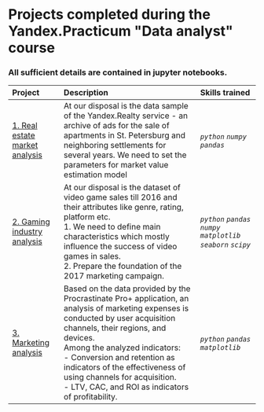 # Projects completed during the Yandex.Practicum "Data analyst" course 

### All sufficient details are contained in jupyter notebooks.

| Project | Description | Skills trained  |
| :---------------------- | :---------------------- | :---------------------- |
| [1. Real estate market analysis](https://github.com/AntonMiniazev/YaP_projects/tree/main/1.%20Real_estate_market_analysis) | At our disposal is the data sample of the Yandex.Realty service - an archive of ads for the sale of apartments in St. Petersburg and neighboring settlements for several years. We need to set the parameters for market value estimation model | *`python`* *`numpy`* *`pandas`* |
| [2. Gaming industry analysis](https://github.com/AntonMiniazev/YaP_projects/tree/main/2.%20Gaming_industry_analysis) | At our disposal is the dataset of video game sales till 2016 and their attributes like genre, rating, platform etc. <br> 1. We need to define main characteristics which mostly influence the success of video games in sales.<br> 2. Prepare the foundation of the 2017 marketing campaign. | *`python`* *`pandas`* *`numpy`* *`matplotlib`* *`seaborn`* *`scipy`* |
| [3. Marketing analysis](https://github.com/AntonMiniazev/YaP_projects/tree/main/3.%20Marketing_analysis) | Based on the data provided by the Procrastinate Pro+ application, an analysis of marketing expenses is conducted by user acquisition channels, their regions, and devices.<br> Among the analyzed indicators:<br>- Conversion and retention as indicators of the effectiveness of using channels for acquisition.<br>- LTV, CAC, and ROI as indicators of profitability. | *`python`* *`pandas`* *`matplotlib`* |

